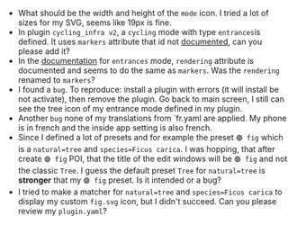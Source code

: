 - What should be the width and height of the `mode` icon. I tried a lot of sizes for my SVG, seems like 19px is fine.
- In plugin `cycling_infra v2`, a `cycling` mode with type `entrances`is defined. It uses `markers` attribute that id not [documented](https://every-door.app/plugins/metadata/modes/#entrances), can you please add it?
- In the [documentation](https://every-door.app/plugins/metadata/modes/#entrances) for `entrances` mode, `rendering` attribute is documented and seems to do the same as `markers`. Was the `rendering` renamed to `markers`?
- I found a `bug`. To reproduce: install a plugin with errors (it will install be not activate), then remove the plugin. Go back to main screen, I still can see the tree icon of my entrance mode defined in my plugin.
- Another `bug` none of my translations from `fr.yaml are applied. My phone is in french and the inside app setting is also french.
- Since I defined a lot of presets and for example the preset `🟣 fig` which is a `natural=tree` and `species=Ficus carica`. I was hopping, that after create `🟣 fig` POI, that the title of the edit windows will be `🟣 fig` and not the classic `Tree`. I guess the default preset `Tree` for `natural=tree` is **stronger** that my `🟣 fig` preset. Is it intended or a bug?
- I tried to make a matcher for `natural=tree` and `species=Ficus carica` to display my custom `fig.svg` icon, but I didn't succeed. Can you please review my `plugin.yaml`?